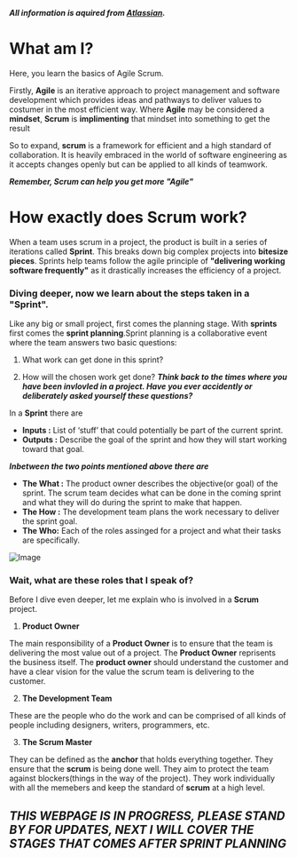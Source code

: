 
***All information is aquired from [Atlassian](https://www.atlassian.com/agile).***

# What am I?

Here, you learn the basics of Agile Scrum. 

Firstly, **Agile** is an iterative approach to project management and software development which provides ideas and pathways to deliver values to costumer in the most efficient way. Where **Agile** may be considered a **mindset**, **Scrum** is **implimenting** that mindset into something to get the result

So to expand, **scrum** is a framework for efficient and a high standard of collaboration. It is heavily embraced in the world of software engineering as it accepts changes openly but can be applied to all kinds of teamwork.

***Remember, Scrum can help you get more "Agile"***

# How exactly does Scrum work?

When a team uses scrum in a project, the product is built in a series of iterations called **Sprint**. This breaks down big complex projects into **bitesize pieces**. Sprints help teams follow the agile principle of **"delivering working software frequently"** as it drastically increases the efficiency of a project.

### Diving deeper, now we learn about the steps taken in a "Sprint".

Like any big or small project, first comes the planning stage. With **sprints** first comes the **sprint planning**.Sprint planning is a collaborative event where the team answers two basic questions: 

1. What work can get done in this sprint?

2. How will the chosen work get done?
***Think back to the times where you have been invlovled in a project. Have you ever accidently or deliberately asked yourself these questions?***

In a **Sprint** there are

- **Inputs :** List of ‘stuff’ that could potentially be part of the current sprint.
- **Outputs :** Describe the goal of the sprint and how they will start working toward that goal.

***Inbetween the two points mentioned above there are***

- **The What :** The product owner describes the objective(or goal) of the sprint. The scrum team decides what can be done in the coming sprint and what they will do during the sprint to make that happen.
- **The How :** The development team plans the work necessary to deliver the sprint goal.
- **The Who:** Each of the roles assinged for a project and what their tasks are specifically.

![Image](./images/sprintplanning.svg)
### Wait, what are these roles that I speak of?

Before I dive even deeper, let me explain who is involved in a **Scrum** project.

1. **Product Owner**

The main responsibility of a **Product Owner** is to ensure that the team is delivering the most value out of a project. The **Product Owner** reprisents the business itself. The **product owner** should understand the customer and have a clear vision for the value the scrum team is delivering to the customer.

2. **The Development Team**

These are the people who do the work and can be comprised of all kinds of people including designers, writers, programmers, etc.

3. **The Scrum Master**

They can be defined as the **anchor** that holds everything together. They ensure that the **scrum** is being done well. They aim to protect the team against blockers(things in the way of the project). They work individually with all the memebers and keep the standard of **scrum** at a high level.

## ***THIS WEBPAGE IS IN PROGRESS, PLEASE STAND BY FOR UPDATES, NEXT I WILL COVER THE STAGES THAT COMES AFTER SPRINT PLANNING***


